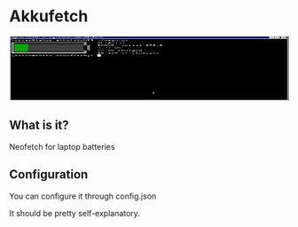 # Akkufetch
<img src="https://github.com/mrHeavenli/akkufetch/blob/main/akkufetch.jpg"
     width="584"
     height = "116">
</img>

## What is it?

Neofetch for laptop batteries

## Configuration

You can configure it through config.json

It should be pretty self-explanatory.
